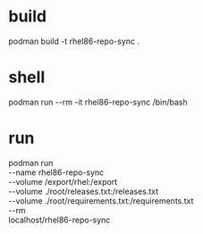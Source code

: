 # build
podman build -t rhel86-repo-sync .

# shell
podman run --rm -it rhel86-repo-sync /bin/bash

# run
podman run \
--name rhel86-repo-sync \
--volume /export/rhel:/export \
--volume ./root/releases.txt:/releases.txt \
--volume ./root/requirements.txt:/requirements.txt \
--rm \
localhost/rhel86-repo-sync
